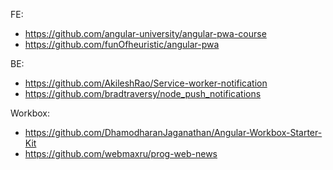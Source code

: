 FE:
- https://github.com/angular-university/angular-pwa-course
- https://github.com/funOfheuristic/angular-pwa

BE:
- https://github.com/AkileshRao/Service-worker-notification
- https://github.com/bradtraversy/node_push_notifications

Workbox:
- https://github.com/DhamodharanJaganathan/Angular-Workbox-Starter-Kit
- https://github.com/webmaxru/prog-web-news
